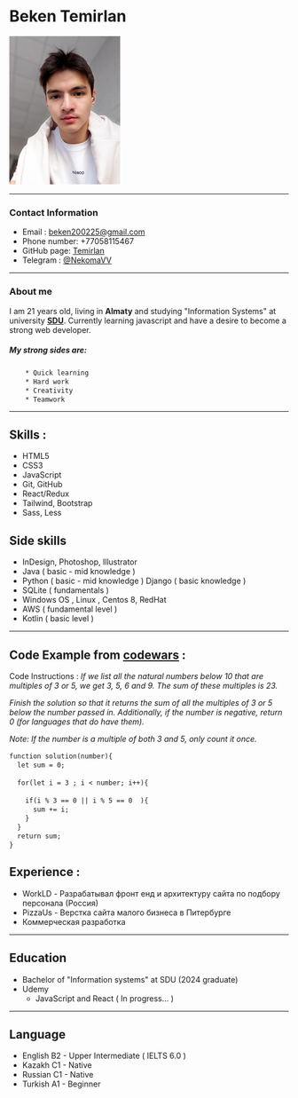 
# Beken Temirlan     


 ![](https://github.com/NecomaV/rsschool-cv/blob/gh-pages/rsz_12pss.png)
 
***

### Contact Information

* Email : beken200225@gmail.com 
* Phone number: +77058115467
* GitHub page: [Temirlan](https://github.com/NecomaV)
* Telegram : [@NekomaVV](https://t.me/NekomaVV)

***
### About me 

I am 21 years old, living in **Almaty** and studying "Information Systems" at university [**SDU**](https://sdu.edu.kz/). Currently learning javascript and have a desire to become a strong web developer. 
  ##### My strong sides are: 
        * Quick learning 
        * Hard work 
        * Creativity 
        * Teamwork
        
***       
## Skills : 
  * HTML5
  * CSS3
  * JavaScript 
  * Git, GitHub
  * React/Redux
  * Tailwind, Bootstrap
  * Sass, Less

## Side skills
  * InDesign, Photoshop, Illustrator
  * Java ( basic - mid knowledge )
  * Python ( basic - mid knowledge ) Django ( basic knowledge ) 
  * SQLite ( fundamentals )
  * Windows OS , Linux , Centos 8, RedHat
  * AWS ( fundamental level )
  * Kotlin ( basic level )

***
## Code Example  from [**codewars**](https://www.codewars.com/users/Nekoma) : 

Code Instructions : _If we list all the natural numbers below 10 that are multiples of 3 or 5, we get 3, 5, 6 and 9. The sum of these multiples is 23._

_Finish the solution so that it returns the sum of all the multiples of 3 or 5 below the number passed in. Additionally, if the number is negative, return 0 (for languages that do have them)._

_Note: If the number is a multiple of both 3 and 5, only count it once._


```
function solution(number){
  let sum = 0;
  
  for(let i = 3 ; i < number; i++){
    
    if(i % 3 == 0 || i % 5 == 0  ){
      sum += i;    
    }
  }
  return sum;
}
```

## Experience : 
   * WorkLD - Разрабатывал фронт енд и архитектуру сайта по подбору персонала (Россия)
   * PizzaUs - Верстка сайта малого бизнеса в Питербурге
   * Коммерческая разработка

***
## Education 
  * Bachelor of "Information systems" at SDU (2024 graduate)
  * Udemy 
    + JavaScript and React ( In progress... )

***
## Language 
  * English B2 - Upper Intermediate ( IELTS 6.0 ) 
  * Kazakh C1  - Native
  * Russian C1 - Native
  * Turkish A1 - Beginner 

